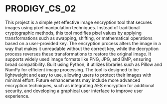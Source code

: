 # PRODIGY_CS_02
This project is a simple yet effective image encryption tool that secures images using pixel manipulation techniques. Instead of traditional cryptographic methods, this tool modifies pixel values by applying transformations such as swapping, shifting, or mathematical operations based on a user-provided key. The encryption process alters the image in a way that makes it unreadable without the correct key, while the decryption process reverses these transformations to restore the original image. It supports widely used image formats like PNG, JPG, and BMP, ensuring broad compatibility. Built using Python, it utilizes libraries such as Pillow and NumPy for efficient image processing. The tool is designed to be lightweight and easy to use, allowing users to protect their images with minimal effort. Future enhancements may include more advanced encryption techniques, such as integrating AES encryption for additional security, and developing a graphical user interface to improve user experience.







